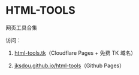 # HTML-TOOLS

网页工具合集

访问：

1. [html-tools.tk](https://html-tools.tk)（Cloudflare Pages + 免费 TK 域名）

2. [jksdou.github.io/html-tools](https://jksdou.github.io/html-tools/)（Github Pages）
